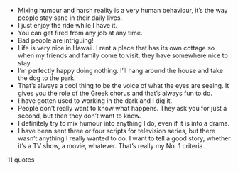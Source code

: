  - Mixing humour and harsh reality is a very human behaviour, it’s the way people stay sane in their daily lives.
 - I just enjoy the ride while I have it.
 - You can get fired from any job at any time.
 - Bad people are intriguing!
 - Life is very nice in Hawaii. I rent a place that has its own cottage so when my friends and family come to visit, they have somewhere nice to stay.
 - I’m perfectly happy doing nothing. I’ll hang around the house and take the dog to the park.
 - That’s always a cool thing to be the voice of what the eyes are seeing. It gives you the role of the Greek chorus and that’s always fun to do.
 - I have gotten used to working in the dark and I dig it.
 - People don’t really want to know what happens. They ask you for just a second, but then they don’t want to know.
 - I definitely try to mix humour into anything I do, even if it is into a drama.
 - I have been sent three or four scripts for television series, but there wasn’t anything I really wanted to do. I want to tell a good story, whether it’s a TV show, a movie, whatever. That’s really my No. 1 criteria.

11 quotes
